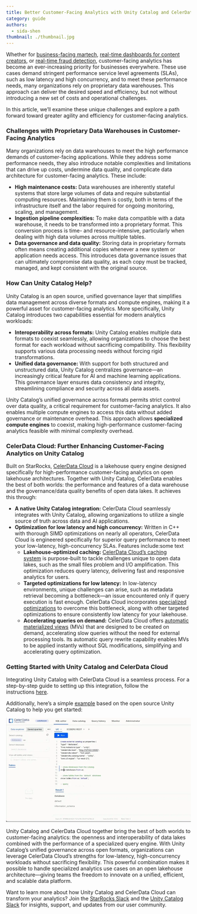```yaml
---
title: Better Customer-Facing Analytics with Unity Catalog and CelerData
category: guide
authors:
  - sida-shen
thumbnail: ./thumbnail.jpg
---
```


Whether for [business-facing martech](https://starrocks.medium.com/demandbase-ditches-denormalization-by-switching-off-clickhouse-44195d795a83), [real-time dashboards for content creators](https://medium.com/pinterest-engineering/delivering-faster-analytics-at-pinterest-a639cdfad374), or [real-time fraud detection](https://celerdata.com/blog/verisoul-enables-real-time-analytics-by-transitioning-off-bigquery), customer-facing analytics has become an ever-increasing priority for businesses everywhere. These use cases demand stringent performance service level agreements (SLAs), such as low latency and high concurrency, and to meet these performance needs, many organizations rely on proprietary data warehouses. This approach can deliver the desired speed and efficiency, but not without introducing a new set of costs and operational challenges.

In this article, we’ll examine these unique challenges and explore a path forward toward greater agility and efficiency for customer-facing analytics.

### Challenges with Proprietary Data Warehouses in Customer-Facing Analytics

Many organizations rely on data warehouses to meet the high performance demands of customer-facing applications. While they address some performance needs, they also introduce notable complexities and limitations that can drive up costs, undermine data quality, and complicate data architecture for customer-facing analytics. These include:

- **High maintenance costs:** Data warehouses are inherently stateful systems that store large volumes of data and require substantial computing resources. Maintaining them is costly, both in terms of the infrastructure itself and the labor required for ongoing monitoring, scaling, and management.
- **Ingestion pipeline complexities:** To make data compatible with a data warehouse, it needs to be transformed into a proprietary format. This conversion process is time- and resource-intensive, particularly when dealing with high data volumes across multiple tables.
- **Data governance and data quality:** Storing data in proprietary formats often means creating additional copies whenever a new system or application needs access. This introduces data governance issues that can ultimately compromise data quality, as each copy must be tracked, managed, and kept consistent with the original source.

### How Can Unity Catalog Help?

Unity Catalog is an open source, unified governance layer that simplifies data management across diverse formats and compute engines, making it a powerful asset for customer-facing analytics. More specifically, Unity Catalog introduces two capabilities essential for modern analytics workloads:

- **Interoperability across formats:** Unity Catalog enables multiple data formats to coexist seamlessly, allowing organizations to choose the best format for each workload without sacrificing compatibility. This flexibility supports various data processing needs without forcing rigid transformations.
- **Unified data governance:** With support for both structured and unstructured data, Unity Catalog centralizes governance—an increasingly critical feature for AI and machine learning applications. This governance layer ensures data consistency and integrity, streamlining compliance and security across all data assets.

Unity Catalog’s unified governance across formats permits strict control over data quality, a critical requirement for customer-facing analytics. It also enables multiple compute engines to access this data without added governance or maintenance overhead. This approach allows **specialized compute engines** to coexist, making high-performance customer-facing analytics feasible with minimal complexity overhead. 

### CelerData Cloud: Further Enhancing Customer-Facing Analytics on Unity Catalog

Built on StarRocks, [CelerData Cloud](https://celerdata.com/) is a lakehouse query engine designed specifically for high-performance customer-facing analytics on open lakehouse architectures. Together with Unity Catalog, CelerData enables the best of both worlds: the performance and features of a data warehouse and the governance/data quality benefits of open data lakes. It achieves this through:

- **A native Unity Catalog integration:** CelerData Cloud seamlessly integrates with Unity Catalog, allowing organizations to utilize a single source of truth across data and AI applications.
- **Optimization for low latency and high concurrency:** Written in C++ with thorough SIMD optimizations on nearly all operators, CelerData Cloud is engineered specifically for superior query performance to meet your low-latency, high-concurrency SLAs. Features include:some text
  - **Lakehouse-optimized caching:** [CelerData Cloud’s caching system](https://www.starrocks.io/blog/accelerate-customer-facing-analytics-on-open-lakehouses-with-caching) is purpose-built to tackle challenges unique to open data lakes, such as the small files problem and I/O amplification. This optimization reduces query latency, delivering fast and responsive analytics for users.
  - **Targeted optimizations for low latency:** In low-latency environments, unique challenges can arise, such as metadata retrieval becoming a bottleneck—an issue encountered only if query execution is fast enough. CelerData Cloud incorporates [specialized optimizations](https://celerdata.com/blog/how-to-accelerate-iceberg-metadata-retrieval) to overcome this bottleneck, along with other targeted optimizations to ensure consistently low latency for your lakehouse.
  - **Accelerating queries on demand:** CelerData Cloud offers [automatic materialized views](https://docs.celerdata.com/BYOC/docs/using_starrocks/auto_materialized_view/) (MVs) that are designed to be created on demand, accelerating slow queries without the need for external processing tools. Its automatic query rewrite capability enables MVs to be applied instantly without SQL modifications, simplifying and accelerating query optimization.

### Getting Started with Unity Catalog and CelerData Cloud

Integrating Unity Catalog with CelerData Cloud is a seamless process. For a step-by-step guide to setting up this integration, follow the instructions [here](https://docs.celerdata.com/BYOC/docs/data_source/catalog/deltalake_catalog/#databricks-unity-catalog). 

Additionally, here’s a simple [example](https://github.com/unitycatalog/unitycatalog/blob/main/docs/integrations/unity-catalog-celerdata.md) based on the open source Unity Catalog to help you get started:

![CelerData Cloud BYOC code snippet](./celerdata-example.webp)

Unity Catalog and CelerData Cloud together bring the best of both worlds to customer-facing analytics: the openness and interoperability of data lakes combined with the performance of a specialized query engine. With Unity Catalog’s unified governance across open formats, organizations can leverage CelerData Cloud’s strengths for low-latency, high-concurrency workloads without sacrificing flexibility. This powerful combination makes it possible to handle specialized analytics use cases on an open lakehouse architecture—giving teams the freedom to innovate on a unified, efficient, and scalable data platform.

Want to learn more about how Unity Catalog and CelerData Cloud can transform your analytics? Join the [StarRocks Slack](https://starrocks.io/redirecting-to-slack) and the [Unity Catalog Slack](https://go.unitycatalog.io/slack) for insights, support, and updates from our user community.
